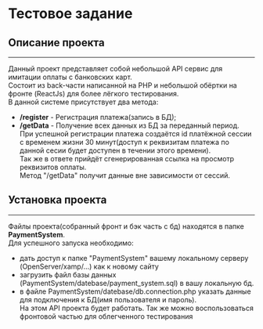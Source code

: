 # Тестовое задание
## Описание проекта
____
Данный проект представляет собой небольшой API сервис для имитации оплаты с банковских карт.  
Состоит из back-части написанной на PHP и небольшой обёртки на фронте (ReactJs) для более лёгкого тестирования.  
В данной системе присутствует два метода:  
* **/register** - Регистрация платежа(запись в БД);
* **/getData** - Получение всех данных из БД за переданный период.  
При успешной регистрации платежа создаётся id платёжной сессии с временем жизни 30 минут(доступ к реквизитам платежа по данной сесии будет доступен в течении этого времени).  
Так же в ответе прийдёт сгенерированная ссылка на просмотр реквизитов оплаты.  
Метод "/getData" получит данные вне зависимости от сессий.  
## Установка проекта
____
Файлы проекта(собранный фронт и бэк часть с бд) находятся в папке **PaymentSystem**.  
Для успешного запуска необходимо:
* дать доступ к папке "PaymentSystem" вашему локальному серверу (OpenServer/xamp/...) как к новому сайту
* загрузить файл базы данных (PaymentSystem/datebase/payment_system.sql) в вашу локальную бд.
* в файле PaymentSystem/datebase/db.connection.php указать данные для подключения к БД(имя пользователя и пароль).  
На этом API проекта будет работать. Так же можно воспользоваться фронтовой частью для облегченного тестирования
